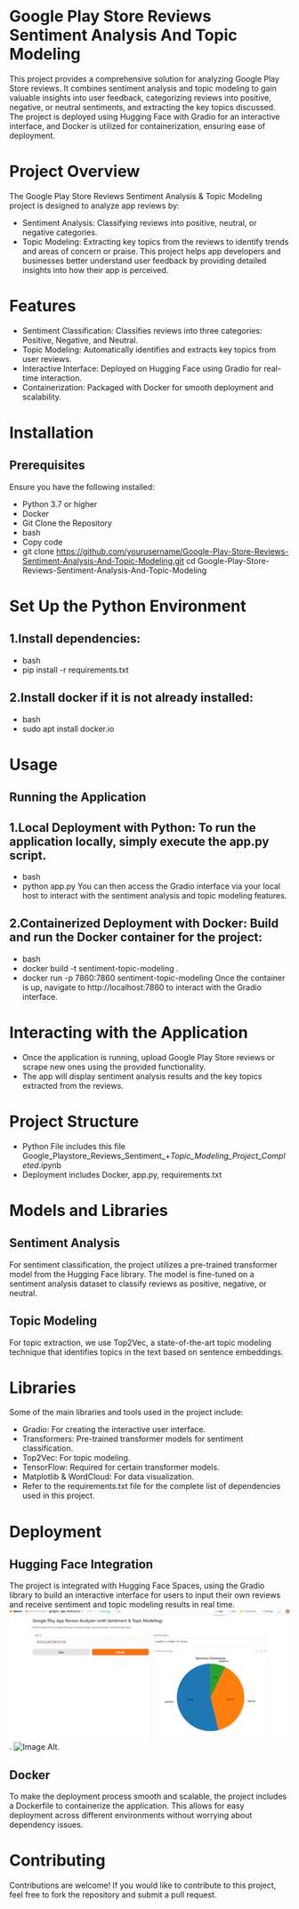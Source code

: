 # Google Play Store Reviews Sentiment Analysis And Topic Modeling
This project provides a comprehensive solution for analyzing Google Play Store reviews. It combines sentiment analysis and topic modeling to gain valuable insights into user feedback, categorizing reviews into positive, negative, or neutral sentiments, and extracting the key topics discussed. The project is deployed using Hugging Face with Gradio for an interactive interface, and Docker is utilized for containerization, ensuring ease of deployment.

# Project Overview

The Google Play Store Reviews Sentiment Analysis & Topic Modeling project is designed to analyze app reviews by:

+ Sentiment Analysis: Classifying reviews into positive, neutral, or negative categories.
+ Topic Modeling: Extracting key topics from the reviews to identify trends and areas of concern or praise.
This project helps app developers and businesses better understand user feedback by providing detailed insights into how their app is perceived.

# Features

+ Sentiment Classification: Classifies reviews into three categories: Positive, Negative, and Neutral.
+ Topic Modeling: Automatically identifies and extracts key topics from user reviews.
+ Interactive Interface: Deployed on Hugging Face using Gradio for real-time interaction.
+ Containerization: Packaged with Docker for smooth deployment and scalability.
  
# Installation

## Prerequisites

Ensure you have the following installed:

+ Python 3.7 or higher
+ Docker
+ Git
Clone the Repository
+ bash
+ Copy code
+ git clone https://github.com/yourusername/Google-Play-Store-Reviews-Sentiment-Analysis-And-Topic-Modeling.git
cd Google-Play-Store-Reviews-Sentiment-Analysis-And-Topic-Modeling

# Set Up the Python Environment
## 1.Install dependencies:
+ bash
+ pip install -r requirements.txt
 
## 2.Install docker if it is not already installed:

+ bash
+ sudo apt install docker.io
# Usage

## Running the Application

## 1.Local Deployment with Python: To run the application locally, simply execute the app.py script.
+ bash
+ python app.py
You can then access the Gradio interface via your local host to interact with the sentiment analysis and topic modeling features.

## 2.Containerized Deployment with Docker: Build and run the Docker container for the project:

+ bash
+ docker build -t sentiment-topic-modeling .
+ docker run -p 7860:7860 sentiment-topic-modeling
Once the container is up, navigate to http://localhost:7860 to interact with the Gradio interface.

# Interacting with the Application

+ Once the application is running, upload Google Play Store reviews or scrape new ones using the provided functionality.
+ The app will display sentiment analysis results and the key topics extracted from the reviews.

# Project Structure

+ Python File includes this file Google_Playstore_Reviews_Sentiment_+_Topic_Modeling_Project_Completed_.ipynb
+ Deployment includes Docker, app.py, requirements.txt

# Models and Libraries

## Sentiment Analysis

For sentiment classification, the project utilizes a pre-trained transformer model from the Hugging Face library. The model is fine-tuned on a sentiment analysis dataset to classify reviews as positive, negative, or neutral.

## Topic Modeling

For topic extraction, we use Top2Vec, a state-of-the-art topic modeling technique that identifies topics in the text based on sentence embeddings.

# Libraries
Some of the main libraries and tools used in the project include:

+ Gradio: For creating the interactive user interface.
+ Transformers: Pre-trained transformer models for sentiment classification.
+ Top2Vec: For topic modeling.
+ TensorFlow: Required for certain transformer models.
+ Matplotlib & WordCloud: For data visualization.
+ Refer to the requirements.txt file for the complete list of dependencies used in this project.

# Deployment

## Hugging Face Integration
The project is integrated with Hugging Face Spaces, using the Gradio library to build an interactive interface for users to input their own reviews and receive sentiment and topic modeling results in real time.
![Image Alt](https://github.com/Haseebshah904/Google-Play-Store-Reviews-Sentiment-Analysis-And-Topic-Modeling/blob/main/User%20interface%201.PNG?raw=true).
![Image Alt](image_url).

## Docker

To make the deployment process smooth and scalable, the project includes a Dockerfile to containerize the application. This allows for easy deployment across different environments without worrying about dependency issues.

# Contributing

Contributions are welcome! If you would like to contribute to this project, feel free to fork the repository and submit a pull request.
